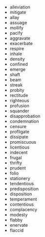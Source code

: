 - alleviation
- mitigate
- allay
- assuage
- mollify
- pacify
- aggravate
- exacerbate
- respire
- inhale
- density
- confined
- emerge
- shaft
- beam
- streak
- probity
- rectitude
- righteous
- profusion
- squander
- disapprobation
- condemnation
- censure
- profligate
- dissipate
- promiscuous
- licentious
- indecent
- frugal
- thrifty
- prudent
- folio
- stationery
- tendentious
- predisposition
- disposition
- temperament
- contentious
- complacency
- modesty
- flabby
- enervate
- flaccid
